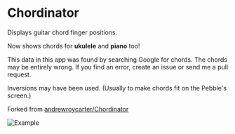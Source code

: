 Chordinator
===========
Displays guitar chord finger positions.

Now shows chords for __ukulele__ and __piano__ too!

This data in this app was found by searching Google for chords.  The chords may be entirely wrong.  If you find an error, create an issue or send me a pull request.

Inversions may have been used. (Usually to make chords fit on the Pebble's screen.)

Forked from [andrewroycarter/Chordinator](https://github.com/andrewroycarter/Chordinator)

![Example](https://raw.github.com/rigel314/pebbleChordinator/df220c8a9e93d57d3578200973b4ba8eca8b0e78/images/Chordinator.png)
